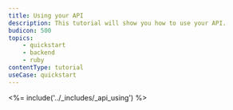 ```yaml
---
title: Using your API
description: This tutorial will show you how to use your API.
budicon: 500
topics:
    - quickstart
    - backend
    - ruby
contentType: tutorial
useCase: quickstart
---
```


<%= include('../_includes/_api_using') %> 
